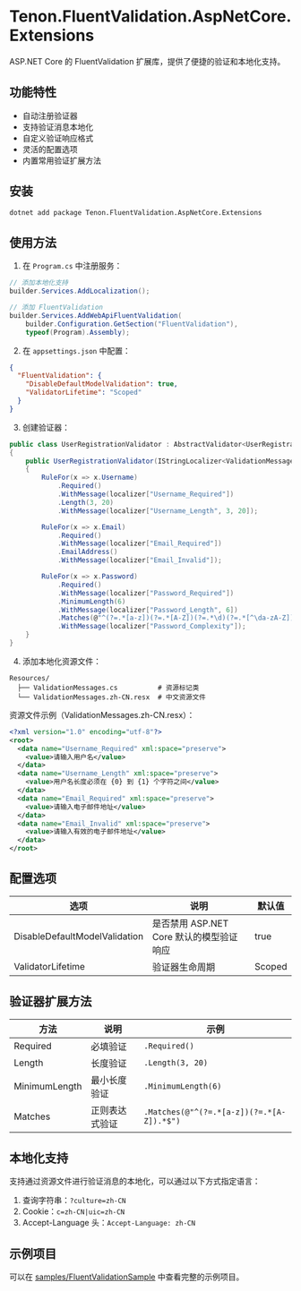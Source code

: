 # Tenon.FluentValidation.AspNetCore.Extensions

ASP.NET Core 的 FluentValidation 扩展库，提供了便捷的验证和本地化支持。

## 功能特性

- 自动注册验证器
- 支持验证消息本地化
- 自定义验证响应格式
- 灵活的配置选项
- 内置常用验证扩展方法

## 安装

```bash
dotnet add package Tenon.FluentValidation.AspNetCore.Extensions
```

## 使用方法

1. 在 `Program.cs` 中注册服务：

```csharp
// 添加本地化支持
builder.Services.AddLocalization();

// 添加 FluentValidation
builder.Services.AddWebApiFluentValidation(
    builder.Configuration.GetSection("FluentValidation"),
    typeof(Program).Assembly);
```

2. 在 `appsettings.json` 中配置：

```json
{
  "FluentValidation": {
    "DisableDefaultModelValidation": true,
    "ValidatorLifetime": "Scoped"
  }
}
```

3. 创建验证器：

```csharp
public class UserRegistrationValidator : AbstractValidator<UserRegistrationRequest>
{
    public UserRegistrationValidator(IStringLocalizer<ValidationMessages> localizer)
    {
        RuleFor(x => x.Username)
            .Required()
            .WithMessage(localizer["Username_Required"])
            .Length(3, 20)
            .WithMessage(localizer["Username_Length", 3, 20]);

        RuleFor(x => x.Email)
            .Required()
            .WithMessage(localizer["Email_Required"])
            .EmailAddress()
            .WithMessage(localizer["Email_Invalid"]);

        RuleFor(x => x.Password)
            .Required()
            .WithMessage(localizer["Password_Required"])
            .MinimumLength(6)
            .WithMessage(localizer["Password_Length", 6])
            .Matches(@"^(?=.*[a-z])(?=.*[A-Z])(?=.*\d)(?=.*[^\da-zA-Z]).{6,}$")
            .WithMessage(localizer["Password_Complexity"]);
    }
}
```

4. 添加本地化资源文件：

```
Resources/
  ├── ValidationMessages.cs          # 资源标记类
  └── ValidationMessages.zh-CN.resx  # 中文资源文件
```

资源文件示例（ValidationMessages.zh-CN.resx）：
```xml
<?xml version="1.0" encoding="utf-8"?>
<root>
  <data name="Username_Required" xml:space="preserve">
    <value>请输入用户名</value>
  </data>
  <data name="Username_Length" xml:space="preserve">
    <value>用户名长度必须在 {0} 到 {1} 个字符之间</value>
  </data>
  <data name="Email_Required" xml:space="preserve">
    <value>请输入电子邮件地址</value>
  </data>
  <data name="Email_Invalid" xml:space="preserve">
    <value>请输入有效的电子邮件地址</value>
  </data>
</root>
```

## 配置选项

| 选项 | 说明 | 默认值 |
|------|------|--------|
| DisableDefaultModelValidation | 是否禁用 ASP.NET Core 默认的模型验证响应 | true |
| ValidatorLifetime | 验证器生命周期 | Scoped |

## 验证器扩展方法

| 方法 | 说明 | 示例 |
|------|------|------|
| Required | 必填验证 | `.Required()` |
| Length | 长度验证 | `.Length(3, 20)` |
| MinimumLength | 最小长度验证 | `.MinimumLength(6)` |
| Matches | 正则表达式验证 | `.Matches(@"^(?=.*[a-z])(?=.*[A-Z]).*$")` |

## 本地化支持

支持通过资源文件进行验证消息的本地化，可以通过以下方式指定语言：

1. 查询字符串：`?culture=zh-CN`
2. Cookie：`c=zh-CN|uic=zh-CN`
3. Accept-Language 头：`Accept-Language: zh-CN`

## 示例项目

可以在 [samples/FluentValidationSample](../../samples/FluentValidationSample) 中查看完整的示例项目。 